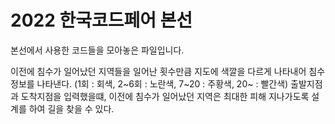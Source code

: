 # 2022 한국코드페어 본선
본선에서 사용한 코드들을 모아놓은 파일입니다.

이전에 침수가 일어났던 지역들을 일어난 횟수만큼 지도에 색깔을 다르게 나타내어 침수 정보를 나타낸다. (1회 : 회색, 2~6회 : 노란색, 7~20 : 주황색, 20~ : 빨간색)
출발지점과 도착지점을 입력했을떄, 이전에 침수가 일어났던 지역은 최대한 피해 지나가도록 설계를 하여 길을 찾을 수 있다. 
